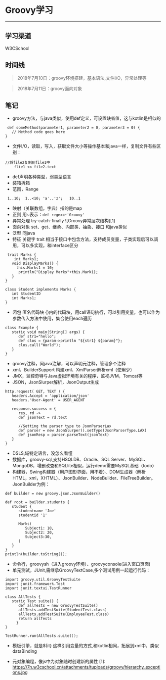 # Groovy学习

---

## 学习渠道

W3CSchool
## 时间线
 > 2018年7月10日：groovy环境搭建，基本语法,文件I/O，异常处理等
 
 > 2018年7月11日：groovy面向对象
 

## 笔记

 - groovy方法，与java类似，使用def定义，可设置缺省值，这与kotlin是相似的
```
 def someMethod(parameter1, parameter2 = 0, parameter3 = 0) {
   // Method code goes here   
}
```
 - 文件I/O，读取，写入，获取文件大小等操作基本和java一样，复制文件有些区别：
```
//将file2复制到file1中
    flie1 << file2.text
```
 - def声明各种类型，弱类型语言
 - 装箱拆箱
 - 范围，Range 
```
 1..10;  1..<10; 'a'..'z';   10..1
```
 - 映射（关联数组，字典）指的是map
 - 正则 用~表示：`def regex=~'Groovy'`
 - 异常处理 try-catch-finally
    ![Groovy异常层次结构][1]
 - 面向对象 set、get、继承、内部类、抽象、接口 和java类似
 - 泛型 同java
 - 特征 关键字 trait 相当于接口中包含方法，支持成员变量，子类实现后可以调用，可以多实现，和interface区分
```
 trait Marks { 
    int Marks1;
   void DisplayMarks() {
     this.Marks1 = 10;
      println("Display Marks"+this.Mark1);
   } 
} 

class Student implements Marks { 
   int StudentID
   int Marks1;
}
```
 - 闭包 匿名代码块 {}内的代码块，用call语句执行，可以引用变量，也可以作为参数传入方法中使用，集合使用each遍历
```
class Example {
   static void main(String[] args) {
      def str1="hello";
      def clos = {param->println "${str1} ${param}"};
      clos.call("World");
   } 
}
```
- groovy注释，同java注解，可以声明元注释，管理多个注释
- xml，BuilderSupport 构建xml，XmlParser解析xml（使用少）
- JMX，监控奇特与Java虚拟环境有关的程序，监视JVM，Tomcat等
- JSON，JsonSlurper解析，JsonOutput生成
```
http.request( GET, TEXT ) {
   headers.Accept = 'application/json'
   headers.'User-Agent' = USER_AGENT
    
   response.success = { 
      res, rd ->  
      def jsonText = rd.text 
        
      //Setting the parser type to JsonParserLax
      def parser = new JsonSlurper().setType(JsonParserType.LAX)
      def jsonResp = parser.parseText(jsonText)
   }
}
```
- DSLS,域特定语言，没怎么看懂
- 数据库，groovy-sql,支持HSQLDB、Oracle、SQL Server、MySQL、MongoDB，增删改查和SQLlite相似，运行demo需要MySQL基础（todo）
- 构建器，Swing构建器（用户图形界面，用不着）、DOM生成器（解析HTML，xml，XHTML）、JsonBuilder、NodeBuilder、FileTreeBuilder。JsonBuilder为例：
```
def builder = new groovy.json.JsonBuilder() 

def root = builder.students {
   student {
      studentname 'Joe'
      studentid '1'
        
      Marks(
         Subject1: 10,
         Subject2: 20,
         Subject3:30,
      )
   } 
} 
println(builder.toString());
```
- 命令行，groovysh（进入groovy环境）、groovyconsole(进入窗口页面)
- 单元测试，JUnit,需继承GroovyTextCase,多个测试用例一起运行代码：
```
import groovy.util.GroovyTestSuite 
import junit.framework.Test 
import junit.textui.TestRunner 

class AllTests { 
   static Test suite() { 
      def allTests = new GroovyTestSuite() 
      allTests.addTestSuite(StudentTest.class) 
      allTests.addTestSuite(EmployeeTest.class) 
      return allTests  
     } 
} 

TestRunner.run(AllTests.suite());
```
- 模板引擎，就是${it} 这样引用变量的方式,和kotlin相同，拓展到xml中，类似dataBinding
- 元对象编程，像js中为对象随时创建新的属性
  [1]: https://7n.w3cschool.cn/attachments/tuploads/groovy/hierarchy_exceptions.jpg

  <meta http-equiv="refresh" content="1">
